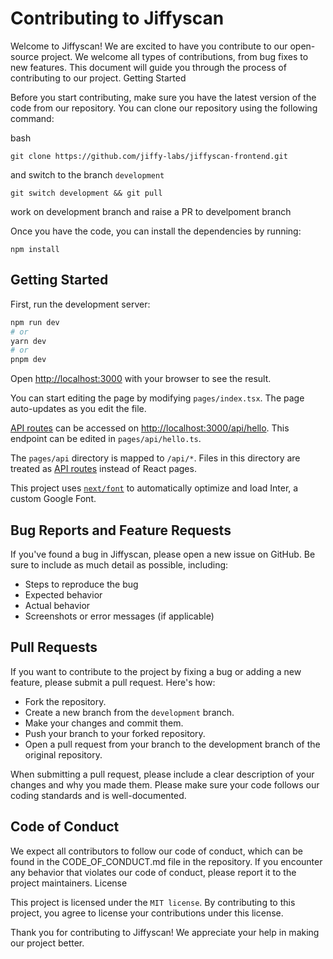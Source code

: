 # Contributing to Jiffyscan

Welcome to Jiffyscan! We are excited to have you contribute to our open-source project. We welcome all types of contributions, from bug fixes to new features. This document will guide you through the process of contributing to our project.
Getting Started

Before you start contributing, make sure you have the latest version of the code from our repository. You can clone our repository using the following command:

bash

`git clone https://github.com/jiffy-labs/jiffyscan-frontend.git`

and switch to the branch `development`

`git switch development && git pull`

work on development branch and raise a PR to develpoment branch

Once you have the code, you can install the dependencies by running:

`npm install`

## Getting Started

First, run the development server:

```bash
npm run dev
# or
yarn dev
# or
pnpm dev
```

Open [http://localhost:3000](http://localhost:3000) with your browser to see the result.

You can start editing the page by modifying `pages/index.tsx`. The page auto-updates as you edit the file.

[API routes](https://nextjs.org/docs/api-routes/introduction) can be accessed on [http://localhost:3000/api/hello](http://localhost:3000/api/hello). This endpoint can be edited in `pages/api/hello.ts`.

The `pages/api` directory is mapped to `/api/*`. Files in this directory are treated as [API routes](https://nextjs.org/docs/api-routes/introduction) instead of React pages.

This project uses [`next/font`](https://nextjs.org/docs/basic-features/font-optimization) to automatically optimize and load Inter, a custom Google Font.

## Bug Reports and Feature Requests

If you've found a bug in Jiffyscan, please open a new issue on GitHub. Be sure to include as much detail as possible, including:

-   Steps to reproduce the bug
-   Expected behavior
-   Actual behavior
-   Screenshots or error messages (if applicable)

## Pull Requests

If you want to contribute to the project by fixing a bug or adding a new feature, please submit a pull request. Here's how:

-   Fork the repository.
-   Create a new branch from the `development` branch.
-   Make your changes and commit them.
-   Push your branch to your forked repository.
-   Open a pull request from your branch to the development branch of the original repository.

When submitting a pull request, please include a clear description of your changes and why you made them. Please make sure your code follows our coding standards and is well-documented.

## Code of Conduct

We expect all contributors to follow our code of conduct, which can be found in the CODE_OF_CONDUCT.md file in the repository. If you encounter any behavior that violates our code of conduct, please report it to the project maintainers.
License

This project is licensed under the `MIT license`. By contributing to this project, you agree to license your contributions under this license.

Thank you for contributing to Jiffyscan! We appreciate your help in making our project better.
